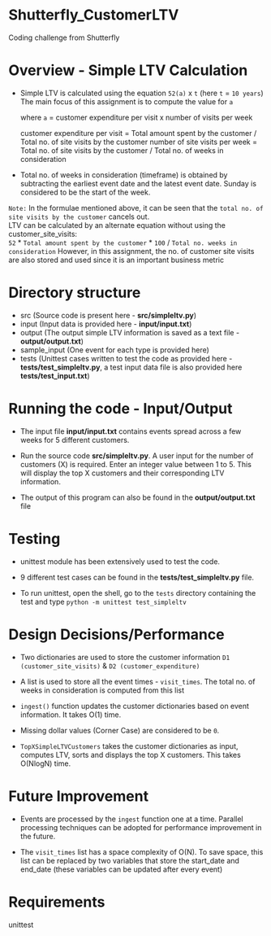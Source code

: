 # Shutterfly_CustomerLTV
Coding challenge from Shutterfly


# Overview - Simple LTV Calculation
- Simple LTV is calculated using the equation `52(a)` x `t` (here `t` = `10 years`)  
The main focus of this assignment is to compute the value for `a`

   where `a` = customer expenditure per visit x number of visits per week

   	 customer expenditure per visit = Total amount spent by the customer / Total no. of site visits by the customer
       number of site visits per week = Total no. of site visits by the customer / Total no. of weeks in consideration

- Total no. of weeks in consideration (timeframe) is obtained by subtracting the earliest event date and the latest event date. Sunday is considered to be the start of the week.

`Note:` In the formulae mentioned above, it can be seen that the `total no. of site visits by the customer` cancels out.   
LTV can be calculated by an  alternate equation without using the customer_site_visits:       
`52` * `Total amount spent by the customer` * `100` / `Total no. weeks in consideration`
However, in this assignment, the no. of customer site visits are also stored and used since it is an important business metric


# Directory structure
- src (Source code is present here - **src/simpleltv.py**)
- input (Input data is provided here - **input/input.txt**)
- output (The output simple LTV information is saved as a text file - **output/output.txt**)
- sample_input (One event for each type is provided here)
- tests (Unittest cases written to test the code as provided here - **tests/test_simpleltv.py**, a test input data file is also provided here **tests/test_input.txt**)


# Running the code - Input/Output
- The input file **input/input.txt** contains events spread across a few weeks for 5 different customers.  

- Run the source code **src/simpleltv.py**. A user input for the number of customers (X) is required. Enter an integer value between 1 to 5. 
This will display the top X customers and their corresponding LTV information. 

- The output of this program can also be found in the **output/output.txt** file


# Testing
- unittest module has been extensively used to test the code.

- 9 different test cases can be found in the **tests/test_simpleltv.py** file.

- To run unittest, open the shell, go to the `tests` directory containing the test and type `python -m unittest test_simpleltv`


# Design Decisions/Performance
- Two dictionaries are used to store the customer information `D1 (customer_site_visits)` & `D2 (customer_expenditure)`

- A list is used to store all the event times - `visit_times`. The total no. of weeks in consideration is computed from this list

- `ingest()` function updates the customer dictionaries based on event information. It takes O(1) time.

- Missing dollar values (Corner Case) are considered to be `0`.

- `TopXSimpleLTVCustomers` takes the customer dictionaries as input, computes LTV, sorts and displays the top X customers. This takes O(NlogN) time.


# Future Improvement
- Events are processed by the `ingest` function one at a time. Parallel processing techniques can be adopted for performance improvement in the future.

- The `visit_times` list has a space complexity of O(N). To save space, this list can be replaced by two variables that store the start_date and end_date (these variables can be updated after every event) 


# Requirements
unittest
